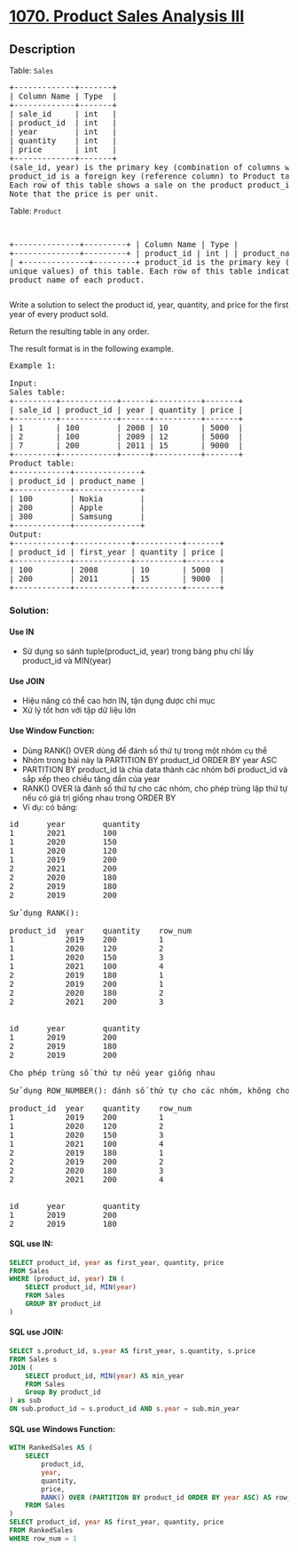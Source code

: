 # [1070. Product Sales Analysis III](https://leetcode.com/problems/product-sales-analysis-iii/)

## Description

<p>Table: <code>Sales</code></p>

<pre>
+-------------+-------+
| Column Name | Type  |
+-------------+-------+
| sale_id     | int   |
| product_id  | int   |
| year        | int   |
| quantity    | int   |
| price       | int   |
+-------------+-------+
(sale_id, year) is the primary key (combination of columns with unique values) of this table.
product_id is a foreign key (reference column) to Product table.
Each row of this table shows a sale on the product product_id in a certain year.
Note that the price is per unit.
</pre>

<p>Table: <code>Product</code></p>
<pre>

+--------------+---------+
| Column Name  | Type    |
+--------------+---------+
| product_id   | int     |
| product_name | varchar |
+--------------+---------+
product_id is the primary key (column with unique values) of this table.
Each row of this table indicates the product name of each product.
</pre>

Write a solution to select the product id, year, quantity, and price for the first year of every product sold.

Return the resulting table in any order.

The result format is in the following example.

 
<pre>
Example 1:

Input: 
Sales table:
+---------+------------+------+----------+-------+
| sale_id | product_id | year | quantity | price |
+---------+------------+------+----------+-------+ 
| 1       | 100        | 2008 | 10       | 5000  |
| 2       | 100        | 2009 | 12       | 5000  |
| 7       | 200        | 2011 | 15       | 9000  |
+---------+------------+------+----------+-------+
Product table:
+------------+--------------+
| product_id | product_name |
+------------+--------------+
| 100        | Nokia        |
| 200        | Apple        |
| 300        | Samsung      |
+------------+--------------+
Output: 
+------------+------------+----------+-------+
| product_id | first_year | quantity | price |
+------------+------------+----------+-------+ 
| 100        | 2008       | 10       | 5000  |
| 200        | 2011       | 15       | 9000  |
+------------+------------+----------+-------+
</pre>

### Solution:
#### Use IN
- Sử dụng so sánh tuple(product_id, year) trong bảng phụ chỉ lấy product_id và MIN(year)

#### Use JOIN
- Hiệu năng có thể cao hơn IN, tận dụng được chỉ mục
- Xử lý tốt hơn với tập dữ liệu lớn

#### Use Window Function:
- Dùng RANK() OVER dùng để đánh số thứ tự trong một nhóm cụ thể
- Nhóm trong bài này là PARTITION BY product_id ORDER BY year ASC
- PARTITION BY product_id là chia data thành các nhóm bới product_id và sắp xếp theo chiều tăng dần của year
- RANK() OVER là đánh số thứ tự cho các nhóm, cho phép trùng lặp thứ tự nếu có giá trị giống nhau trong ORDER BY
- Ví dụ: có bảng:
<pre>
id      year        quantity
1	    2021	    100
1	    2020	    150
1	    2020	    120
1	    2019	    200
2	    2021	    200
2	    2020	    180
2	    2019	    180
2	    2019	    200

Sử dụng RANK():

product_id	year	quantity	row_num
1	        2019	200	        1
1	        2020	120	        2
1	        2020	150	        3
1	        2021	100	        4
2	        2019	180	        1
2	        2019	200         1
2	        2020	180	        2
2	        2021	200	        3


id      year        quantity
1	    2019	    200
2	    2019	    180
2	    2019	    200

Cho phép trùng số thứ tự nếu year giống nhau

Sử dụng ROW_NUMBER(): đánh số thứ tự cho các nhóm, không cho phép trùng lặp thứ tự nếu có giá trị giống nhau trong ORDER BY

product_id	year	quantity	row_num
1	        2019	200	        1
1	        2020	120	        2
1	        2020	150	        3
1	        2021	100	        4
2	        2019	180	        1
2	        2019	200         2
2	        2020	180	        3
2	        2021	200	        4


id      year        quantity
1	    2019	    200
2	    2019	    180
</pre>

#### SQL use IN:
```sql
SELECT product_id, year as first_year, quantity, price
FROM Sales
WHERE (product_id, year) IN (
    SELECT product_id, MIN(year)
    FROM Sales
    GROUP BY product_id
)
```

#### SQL use JOIN:
```sql
SELECT s.product_id, s.year AS first_year, s.quantity, s.price
FROM Sales s
JOIN (
    SELECT product_id, MIN(year) AS min_year
    FROM Sales
    Group By product_id
) as sub
ON sub.product_id = s.product_id AND s.year = sub.min_year
```

#### SQL use Windows Function:
```sql
WITH RankedSales AS (
    SELECT 
        product_id, 
        year, 
        quantity, 
        price,
        RANK() OVER (PARTITION BY product_id ORDER BY year ASC) AS row_num
    FROM Sales
)
SELECT product_id, year AS first_year, quantity, price
FROM RankedSales
WHERE row_num = 1
```